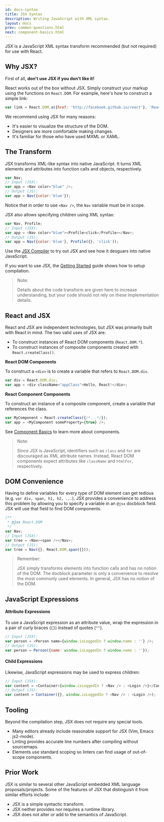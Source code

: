 ```yaml
---
id: docs-syntax
title: JSX Syntax
description: Writing JavaScript with XML syntax.
layout: docs
prev: common-questions.html
next: component-basics.html
---
```


JSX is a JavaScript XML syntax transform recommended (but not required) for use
with React.

## Why JSX?

First of all, **don't use JSX if you don't like it!**

React works out of the box without JSX. Simply construct your markup using the
functions on `React.DOM`. For example, here's how to construct a simple link:

```javascript
var link = React.DOM.a({href: 'http://facebook.github.io/react'}, 'React');
```

We recommend using JSX for many reasons:

- It's easier to visualize the structure of the DOM.
- Designers are more comfortable making changes.
- It's familiar for those who have used MXML or XAML.

## The Transform

JSX transforms XML-like syntax into native JavaScript. It turns XML elements and
attributes into function calls and objects, respectively.

```javascript
var Nav;
// Input (JSX):
var app = <Nav color="blue" />;
// Output (JS):
var app = Nav({color:'blue'});
```

Notice that in order to use `<Nav />`, the `Nav` variable must be in scope.

JSX also allows specifying children using XML syntax:

```javascript
var Nav, Profile;
// Input (JSX):
var app = <Nav color="blue"><Profile>click</Profile></Nav>;
// Output (JS):
var app = Nav({color:'blue'}, Profile({}, 'click'));
```

Use the [JSX Compiler](/react/jsx-compiler.html) to try out JSX and see how it
desguars into native JavaScript.

If you want to use JSX, the [Getting Started](getting-started.html) guide shows
how to setup compilation.

> Note:
>
> Details about the code transform are given here to increase understanding, but
> your code should not rely on these implementation details.

## React and JSX

React and JSX are independent technologies, but JSX was primarily built with
React in mind. The two valid uses of JSX are:

- To construct instances of React DOM components (`React.DOM.*`).
- To construct instances of composite components created with
  `React.createClass()`.

**React DOM Components**

To construct a `<div>` is to create a variable that refers to `React.DOM.div`.

```javascript
var div = React.DOM.div;
var app = <div className="appClass">Hello, React!</div>;
```

**React Component Components**

To construct an instance of a composite component, create a variable that
references the class.

```javascript
var MyComponent = React.createClass({/*...*/});
var app = <MyComponent someProperty={true} />;
```

See [Component Basics](component-basics.html) to learn more about components.

> Note:
>
> Since JSX is JavaScript, identifiers such as `class` and `for` are discouraged
> as XML attribute names. Instead, React DOM components expect attributes like
> `className` and `htmlFor`, respectively.

## DOM Convenience

Having to define variables for every type of DOM element can get tedious
(e.g. `var div, span, h1, h2, ...`). JSX provides a convenience to address this
problem by allowing you to specify a variable in an `@jsx` docblock field. JSX
will use that field to find DOM components.

```javascript
/**
 * @jsx React.DOM
 */
var Nav;
// Input (JSX):
var tree = <Nav><span /></Nav>;
// Output (JS):
var tree = Nav({}, React.DOM.span({}));
```

> Remember:
>
> JSX simply transforms elements into function calls and has no notion of the
> DOM. The docblock parameter is only a convenience to resolve the most commonly
> used elements. In general, JSX has no notion of the DOM.

## JavaScript Expressions

#### Attribute Expressions

To use a JavaScript expression as an attribute value, wrap the expression in a
pair of curly braces (`{}`) instead of quotes (`""`).

```javascript
// Input (JSX):
var person = <Person name={window.isLoggedIn ? window.name : ''} />;
// Output (JS):
var person = Person({name: window.isLoggedIn ? window.name : ''});
```

#### Child Expressions

Likewise, JavaScript expressions may be used to express children:

```javascript
// Input (JSX):
var content = <Container>{window.isLoggedIn ? <Nav /> : <Login />}</Container>;
// Output (JS):
var content = Container({}, window.isLoggedIn ? <Nav /> : <Login />);
```

## Tooling

Beyond the compilation step, JSX does not require any special tools.

- Many editors already include reasonable support for JSX (Vim, Emacs js2-mode).
- Linting provides accurate line numbers after compiling without sourcemaps.
- Elements use standard scoping so linters can find usage of out-of-scope
  components.

## Prior Work

JSX is similar to several other JavaScript embedded XML language
proposals/projects. Some of the features of JSX that distinguish it from similar
efforts include:

- JSX is a simple syntactic transform.
- JSX neither provides nor requires a runtime library.
- JSX does not alter or add to the semantics of JavaScript.

